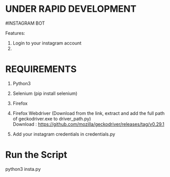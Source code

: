 # UNDER RAPID DEVELOPMENT

#INSTAGRAM BOT

Features:
1. Login to your instagram account
2. 

# REQUIREMENTS
1. Python3
2. Selenium (pip install selenium)
3. Firefox
4. Firefox Webdriver (Download from the link, extract and add the full path of geckodriver.exe to driver_path.py)                                                                                            
   Download : https://github.com/mozilla/geckodriver/releases/tag/v0.29.1

4. Add your instagram credentials in credentials.py

# Run the Script
python3 insta.py
